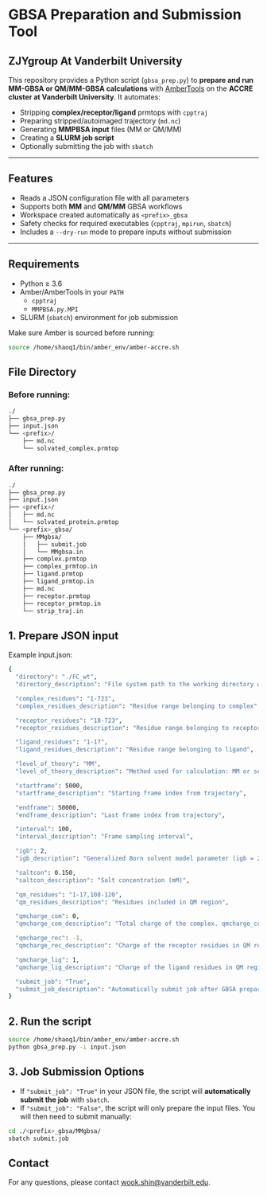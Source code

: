 # GBSA Preparation and Submission Tool 
## ZJYgroup At Vanderbilt University

This repository provides a Python script (`gbsa_prep.py`) to **prepare and run MM-GBSA or QM/MM-GBSA calculations** with [AmberTools](https://ambermd.org/AmberTools.php) on the **ACCRE cluster at Vanderbilt University**.
It automates:

- Stripping **complex/receptor/ligand** prmtops with `cpptraj`
- Preparing stripped/autoimaged trajectory (`md.nc`)
- Generating **MMPBSA input** files (MM or QM/MM)
- Creating a **SLURM job script**
- Optionally submitting the job with `sbatch`

---

## Features

- Reads a JSON configuration file with all parameters
- Supports both **MM** and **QM/MM** GBSA workflows
- Workspace created automatically as `<prefix>_gbsa`
- Safety checks for required executables (`cpptraj`, `mpirun`, `sbatch`)
- Includes a `--dry-run` mode to prepare inputs without submission

---

## Requirements

- Python ≥ 3.6  
- Amber/AmberTools in your `PATH`  
  - `cpptraj`  
  - `MMPBSA.py.MPI`
- SLURM (`sbatch`) environment for job submission

Make sure Amber is sourced before running:

```bash
source /home/shaoq1/bin/amber_env/amber-accre.sh
```

## File Directory
### Before running:
```bash
./
├── gbsa_prep.py
├── input.json
└── <prefix>/
    ├── md.nc
    └── solvated_complex.prmtop
```

### After running:
```bash
./
├── gbsa_prep.py
├── input.json
├── <prefix>/
│   ├── md.nc
│   └── solvated_protein.prmtop
└── <prefix>_gbsa/
    ├── MMgbsa/
    │   ├── submit.job
    │   └── MMgbsa.in
    ├── complex.prmtop
    ├── complex_prmtop.in
    ├── ligand.prmtop
    ├── ligand_prmtop.in
    ├── md.nc
    ├── receptor.prmtop
    ├── receptor_prmtop.in
    └── strip_traj.in
```

## 1. Prepare JSON input
Example input.json:
```bash
{
  "directory": "./FC_wt",
  "directory_description": "File system path to the working directory where .nc and .prmtop files for this simulation are stored",

  "complex_residues": "1-723",
  "complex_residues_description": "Residue range belonging to complex",

  "receptor_residues": "18-723",
  "receptor_residues_description": "Residue range belonging to receptor",

  "ligand_residues": "1-17",
  "ligand_residues_description": "Residue range belonging to ligand",

  "level_of_theory": "MM",
  "level_of_theory_description": "Method used for calculation: MM or semiempirical (AM1, PM6, DFTB3, etc.)",

  "startframe": 5000,
  "startframe_description": "Starting frame index from trajectory",

  "endframe": 50000,
  "endframe_description": "Last frame index from trajectory",

  "interval": 100,
  "interval_description": "Frame sampling interval",

  "igb": 2,
  "igb_description": "Generalized Born solvent model parameter (igb = 2 recommended)",

  "saltcon": 0.150,
  "saltcon_description": "Salt concentration (mM)",

  "qm_residues": "1-17,108-120",
  "qm_residues_description": "Residues included in QM region",

  "qmcharge_com": 0,
  "qmcharge_com_description": "Total charge of the complex. qmcharge_com = qmcharge_rec + qmcharge_lig",

  "qmcharge_rec": -1,
  "qmcharge_rec_description": "Charge of the receptor residues in QM region",

  "qmcharge_lig": 1,
  "qmcharge_lig_description": "Charge of the ligand residues in QM region",

  "submit_job": "True",
  "submit_job_description": "Automatically submit job after GBSA preparation (True or False)"
}
```
## 2. Run the script
```bash
source /home/shaoq1/bin/amber_env/amber-accre.sh
python gbsa_prep.py -i input.json
```
## 3. Job Submission Options

- If `"submit_job": "True"` in your JSON file, the script will **automatically submit the job** with `sbatch`.  
- If `"submit_job": "False"`, the script will only prepare the input files. You will then need to submit manually:

```bash
cd ./<prefix>_gbsa/MMgbsa/
sbatch submit.job
```
## Contact
For any questions, please contact wook.shin@vanderbilt.edu.
